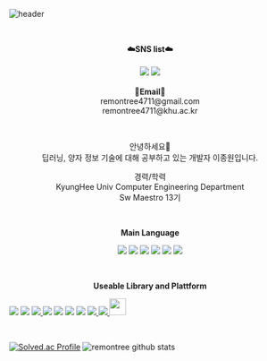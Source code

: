 ![header](https://capsule-render.vercel.app/api?type=waving&color=auto&height=300&section=header&text=Welcome&fontSize=90&animation=fadeIn&fontAlignY=38&desc=GitHub%20Profile%20Created%20By%20JongWon&descAlignY=51&descAlign=62)

<br>

<p align="center">
    <Strong>☁️SNS list☁️</Strong><br><br>
    <a href="https://www.instagram.com/jong_1_02/" target="_blank"><img src="https://img.shields.io/badge/Instagram-E4405F?style=flat-square&logo=Instagram&logoColor=white"/></a>
    <a href="https://www.linkedin.com/in/jongwon-lee-a3702a169" target="_blank"><img src="https://img.shields.io/badge/LinkedIn-0A66C2?style=flat-square&logo=LinkedIn&logoColor=white"/></a>
<br><br>
<Strong>📧Email📧</Strong><br>remontree4711@gmail.com<br>remontree4711@khu.ac.kr
</p>

<br>

<p align="center">
안녕하세요👐<br>
딥러닝, 양자 정보 기술에 대해 공부하고 있는 개발자 이종원입니다.<br>
</p>

<p align="center">
경력/학력<br>
KyungHee Univ Computer Engineering Department<br>
Sw Maestro 13기<br>
</p>

<br>

<p align="center">
    <Strong>Main Language</Strong><br>
</p>

<p align="center" display="inline-block">
  <a href="https://www.python.org/" target="_blank"><img src="https://img.shields.io/badge/Python-3776AB?style=for-the-badge&logo=Python&logoColor=white"></a>
  <a href="https://en.wikipedia.org/wiki/C_(programming_language)" target="_blank"><img src="https://img.shields.io/badge/C-A8B9CC?style=for-the-badge&logo=C&logoColor=white"></a>
  <a href="https://isocpp.org/" target="_blank"><img src="https://img.shields.io/badge/C++-00599C?style=for-the-badge&logo=C++&logoColor=white"></a>
  <a href="https://en.wikipedia.org/wiki/HTML5" target="_blank"><img src="https://img.shields.io/badge/HTML5-E34F26?style=for-the-badge&logo=HTML5&logoColor=white"></a>
  <a href="https://en.wikipedia.org/wiki/CSS" target="_blank"><img src="https://img.shields.io/badge/CSS3-1572B6?style=for-the-badge&logo=CSS3&logoColor=white"></a>
  <a href="https://www.mysql.com/" target="_blank"><img src="https://img.shields.io/badge/MySQL-4479A1?style=for-the-badge&logo=MySQL&logoColor=white"></a>
</p><br>
<p align="center">
    <Strong>Useable Library and Plattform</Strong><br>
</p>

<p align="center" display="inline-block">
  
  <a href="https://qiskit.org/" target="_blank"><img src="https://img.shields.io/badge/Qiskit-6929C4?style=for-the-badge&logo=Qiskit&logoColor=white"></a>
  <a href="https://www.tensorflow.org/?hl=en" target="_blank"><img src="https://img.shields.io/badge/TensorFlow-FF6F00?style=for-the-badge&logo=TensorFlow&logoColor=white"></a>
  <a href="https://keras.io/"><img src="https://img.shields.io/badge/Keras-D00000?style=for-the-badge&logo=Keras&logoColor=white">  </a>
  <a href="https://numpy.org/" target="_blank"><img src="https://img.shields.io/badge/NumPy-013243?style=for-the-badge&logo=NumPy&logoColor=white"></a>
  <a href="https://scipy.org/" target="_blank"><img src="https://img.shields.io/badge/SciPy-8CAAE6?style=for-the-badge&logo=SciPy&logoColor=white"></a>
  <a href="https://pandas.pydata.org/" target="_blank"><img src="https://img.shields.io/badge/pandas-150458?style=for-the-badge&logo=pandas&logoColor=white"></a>
  <a href="https://flask.palletsprojects.com/en/2.1.x/" target="_blank"><img src="https://img.shields.io/badge/Flask-000000?style=for-the-badge&logo=Flask&logoColor=white"></a>
 <a href="https://www.selenium.dev/" target="_blank"><img src="https://img.shields.io/badge/Selenium-43B02A?style=for-the-badge&logo=Selenium&logoColor=white"> </a>
  <a href="https://www.qt.io/" target="_blank"><img src="https://img.shields.io/badge/Qt-41CD52?style=for-the-badge&logo=Qt&logoColor=white"> </a>
  <a href="https://kivy.org/#home" target="_blank"><img src="https://kivy.org/logos/kivy-logo-black-64.png" width="30"></a>
</p><br>


[![Solved.ac Profile](http://mazassumnida.wtf/api/v2/generate_badge?boj=jw4711)](https://solved.ac/jw4711/)
![remontree github stats](https://github-readme-stats.vercel.app/api?username=remontree&show_icons=true)
